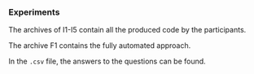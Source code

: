 ### Experiments

The archives of I1-I5 contain all the produced code by the participants.

The archive F1 contains the fully automated approach.

In the `.csv` file, the answers to the questions can be found.
